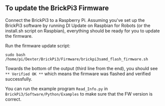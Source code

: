 To update the BrickPi3 Firmware
-------------------------------

Connect the BrickPi3 to a Raspberry Pi. Assuming you've set up the BrickPi3
software by running DI Update on Raspbian for Robots (or the install.sh script
on Raspbian), everything should be ready for you to update the firmware.

Run the firmware update script:

    sudo bash /home/pi/Dexter/BrickPi3/Firmware/brickpi3samd_flash_firmware.sh

Towards the bottom of the output (third line from the end), you should see
`** Verified OK **` which means the firmware was flashed and verified successfully.

You can run the example program `Read_Info.py` in `BrickPi3/Software/Python/Examples`
to make sure that the FW version is correct.
